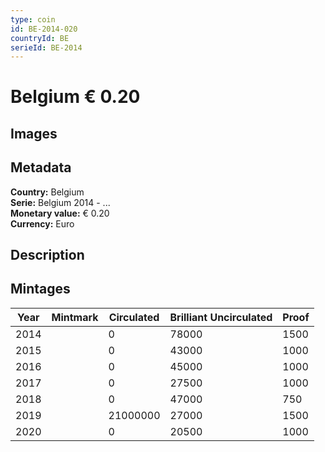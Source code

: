 ```yaml
---
type: coin
id: BE-2014-020
countryId: BE
serieId: BE-2014
---
```


# Belgium € 0.20

## Images


## Metadata

**Country:** Belgium\
**Serie:** Belgium 2014 - ...\
**Monetary value:** € 0.20\
**Currency:** Euro

## Description


## Mintages

| Year | Mintmark | Circulated | Brilliant Uncirculated | Proof |
| ---- | -------- | ---------- | ---------------------- | ----- |
| 2014 |  | 0| 78000 | 1500 |
| 2015 |  | 0| 43000 | 1000 |
| 2016 |  | 0| 45000 | 1000 |
| 2017 |  | 0| 27500 | 1000 |
| 2018 |  | 0| 47000 | 750 |
| 2019 |  | 21000000| 27000 | 1500 |
| 2020 |  | 0| 20500 | 1000 |
